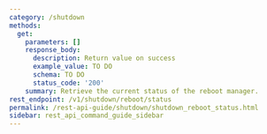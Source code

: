 ```yaml
---
category: /shutdown
methods:
  get:
    parameters: []
    response_body:
      description: Return value on success
      example_value: TO DO
      schema: TO DO
      status_code: '200'
    summary: Retrieve the current status of the reboot manager.
rest_endpoint: /v1/shutdown/reboot/status
permalink: /rest-api-guide/shutdown/shutdown_reboot_status.html
sidebar: rest_api_command_guide_sidebar
---
```


